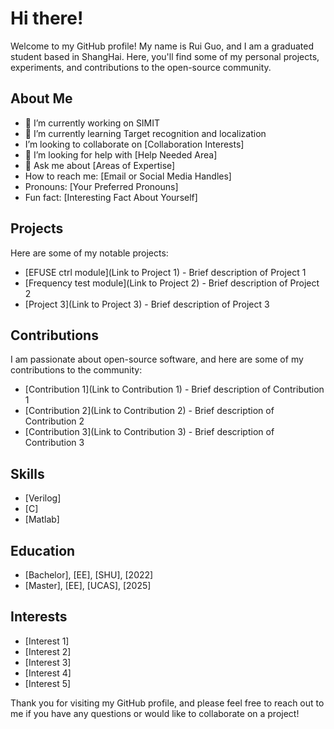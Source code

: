 # Hi there! 

Welcome to my GitHub profile! My name is Rui Guo, and I am a graduated student based in ShangHai. Here, you'll find some of my personal projects, experiments, and contributions to the open-source community.

## About Me

- 🔭 I’m currently working on SIMIT 
- 🌱 I’m currently learning Target recognition and localization 
-  I’m looking to collaborate on [Collaboration Interests] 
- 🤔 I’m looking for help with [Help Needed Area] 
- 💬 Ask me about [Areas of Expertise] 
-  How to reach me: [Email or Social Media Handles] 
-  Pronouns: [Your Preferred Pronouns] 
-  Fun fact: [Interesting Fact About Yourself]

## Projects

Here are some of my notable projects:

- [EFUSE ctrl module](Link to Project 1) - Brief description of Project 1
- [Frequency test module](Link to Project 2) - Brief description of Project 2
- [Project 3](Link to Project 3) - Brief description of Project 3

## Contributions

I am passionate about open-source software, and here are some of my contributions to the community:

- [Contribution 1](Link to Contribution 1) - Brief description of Contribution 1
- [Contribution 2](Link to Contribution 2) - Brief description of Contribution 2
- [Contribution 3](Link to Contribution 3) - Brief description of Contribution 3

## Skills

- [Verilog]
- [C]
- [Matlab]

## Education

- [Bachelor], [EE], [SHU], [2022]
- [Master], [EE], [UCAS], [2025]

## Interests

- [Interest 1]
- [Interest 2]
- [Interest 3]
- [Interest 4]
- [Interest 5]

Thank you for visiting my GitHub profile, and please feel free to reach out to me if you have any questions or would like to collaborate on a project!
